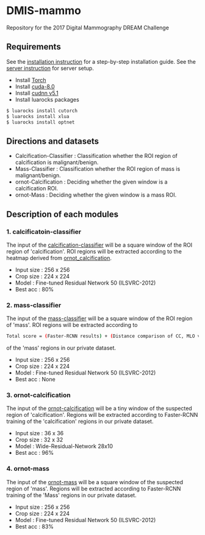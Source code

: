 DMIS-mammo
==================================================================================================
Repository for the 2017 Digital Mammography DREAM Challenge

## Requirements
See the [installation instruction](INSTALL.md) for a step-by-step installation guide.
See the [server instruction](SERVER.md) for server setup.
- Install [Torch](http://torch.ch/docs/getting-started.html)
- Install [cuda-8.0](https://developer.nvidia.com/cuda-downloads)
- Install [cudnn v5.1](https://developer.nvidia.com/cudnn)
- Install luarocks packages
```bash
$ luarocks install cutorch
$ luarocks install xlua
$ luarocks install optnet
```

## Directions and datasets
- Calcification-Classifier	: Classification whether the ROI region of calcification is malignant/benign.
- Mass-Classifier		: Classification whether the ROI region of mass is malignant/benign.
- ornot-Calcification		: Deciding whether the given window is a calcification ROI.
- ornot-Mass			: Deciding whether the given window is a mass ROI.

## Description of each modules

### 1. calcificatoin-classifier

The input of the [calcification-classifier](./calcification-classifier/) will be a square window of the ROI region of 'calcification'.
ROI regions will be extracted according to the heatmap derived from [ornot_calcification](./ornot_calcification).

- Input size : 256 x 256
- Crop size  : 224 x 224
- Model      : Fine-tuned Residual Network 50 (ILSVRC-2012)
- Best acc   : 80%

### 2. mass-classifier

The input of the [mass-classifier](./mass-classifier/) will be a square window of the ROI region of 'mass'.
ROI regions will be extracted according to
```bash
Total score = (Faster-RCNN results) + (Distance comparison of CC, MLO views) + ([ornot-Mass](./ornot-Mass/) results)
```
of the 'mass' regions in our private dataset.

- Input size : 256 x 256
- Crop size  : 224 x 224
- Model      : Fine-tuned Residual Network 50 (ILSVRC-2012)
- Best acc   : None

### 3. ornot-calcification

The input of the [ornot-calcification](./ornot-calcification/) will be a tiny window of the suspected region of 'calcification'.
Regions will be extracted according to Faster-RCNN training of the 'calcification' regions in our private dataset.

- Input size : 36 x 36
- Crop size  : 32 x 32
- Model      : Wide-Residual-Network 28x10
- Best acc   : 96%

### 4. ornot-mass

The input of the [ornot-mass](./ornot-mass/) will be a square window of the suspected region of 'mass'.
Regions will be extracted according to Faster-RCNN training of the 'Mass' regions in our private dataset.

- Input size : 256 x 256
- Crop size  : 224 x 224
- Model      : Fine-tuned Residual Network 50 (ILSVRC-2012)
- Best acc   : 83%
